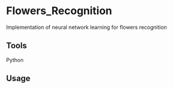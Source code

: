 # Flowers_Recognition
Implementation of neural network learning for flowers recognition

## Tools
Python

## Usage
